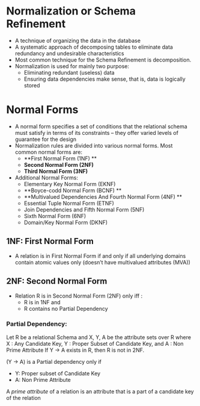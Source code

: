 # Normalization or Schema Refinement
- A technique of organizing the data in the database
- A systematic approach of decomposing tables to eliminate data redundancy and undesirable characteristics
- Most common technique for the Schema Refinement is decomposition.
- Normalization is used for mainly two purpose:
    - Eliminating redundant (useless) data
    - Ensuring data dependencies make sense, that is, data is logically stored

# Normal Forms
- A normal form specifies a set of conditions that the relational schema must satisfy in terms of its constraints – they offer varied levels of guarantee for the design
- Normalization rules are divided into various normal forms. Most common normal forms are:
  - **First Normal Form (1NF) **
  - **Second Normal Form (2NF)**
  - **Third Normal Form (3NF)**
- Additional Normal Forms:
    - Elementary Key Normal Form (EKNF) 
    - **Boyce-codd Normal Form (BCNF) **
    - **Multivalued Dependencies And Fourth Normal Form (4NF) **
    - Essential Tuple Normal Form (ETNF) 
    - Join Dependencies and Fifth Normal Form (5NF) 
    - Sixth Normal Form (6NF)
    - Domain/Key Normal Form (DKNF)

## 1NF: First Normal Form
- A relation is in First Normal Form if and only if all underlying domains contain atomic values only (doesn’t have multivalued attributes (MVA))

## 2NF: Second Normal Form
- Relation R is in Second Normal Form (2NF) only iff : 
    - R is in 1NF and
    - R contains no Partial Dependency

### Partial Dependency:
Let R be a relational Schema and X, Y, A be the attribute sets over R where X : Any Candidate Key, Y : Proper Subset of Candidate Key, and A : Non Prime Attribute 
    If Y → A exists in R, then R is not in 2NF.

(Y → A) is a Partial dependency only if 
- Y: Proper subset of Candidate Key 
- A: Non Prime Attribute

A *prime attribute* of a relation is an attribute that is a part of a candidate key of the relation
